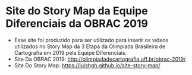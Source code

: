 # Site do Story Map da Equipe Diferenciais da OBRAC 2019


* Esse site foi produzido para ser utilizado para inserir os vídeos utilizados no Story Map da 3 Etapa da Olimpíada Brasileira de Cartografia em 2019 pela Equipe Diferenciais.
* Site Da OBRAC 2019: http://olimpiadadecartografia.uff.br/obrac-2019/
* Site Do Story Map: https://luishgh.github.io/site-story-map/

